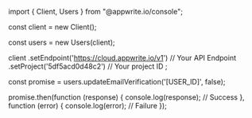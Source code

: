 import { Client, Users } from "@appwrite.io/console";

const client = new Client();

const users = new Users(client);

client
    .setEndpoint('https://cloud.appwrite.io/v1') // Your API Endpoint
    .setProject('5df5acd0d48c2') // Your project ID
;

const promise = users.updateEmailVerification('[USER_ID]', false);

promise.then(function (response) {
    console.log(response); // Success
}, function (error) {
    console.log(error); // Failure
});